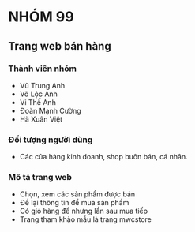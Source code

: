 
# NHÓM 99 <br/>

## Trang web bán hàng<br/>

### Thành viên nhóm
 * Vũ Trung Anh<br/>
 * Võ Lộc Anh<br/>
 * Vi Thế Anh<br/>
 * Đoàn Mạnh Cường<br/>
 * Hà Xuân Việt<br/>

### Đối tượng người dùng
 * Các của hàng kinh doanh, shop buôn bán, cá nhân.
### Mô tả trang web 
 * Chọn, xem các sản phẩm được bán
 * Để lại thông tin để mua sản phẩm
 * Có giỏ hàng để nhưng lần sau mua tiếp
 * Trang tham khảo mẫu là trang mwcstore



